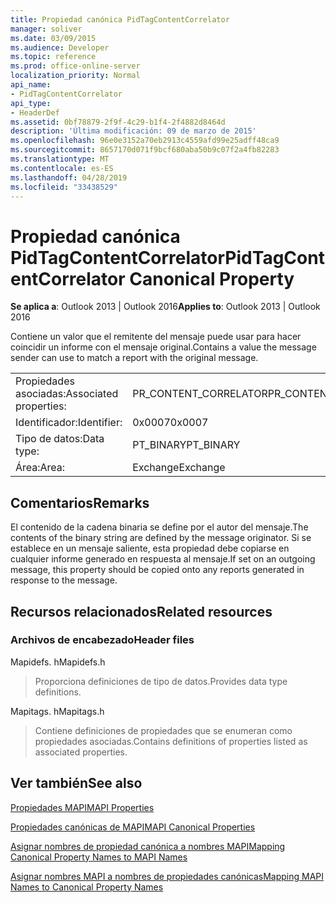 ```yaml
---
title: Propiedad canónica PidTagContentCorrelator
manager: soliver
ms.date: 03/09/2015
ms.audience: Developer
ms.topic: reference
ms.prod: office-online-server
localization_priority: Normal
api_name:
- PidTagContentCorrelator
api_type:
- HeaderDef
ms.assetid: 0bf78879-2f9f-4c29-b1f4-2f4882d8464d
description: 'Última modificación: 09 de marzo de 2015'
ms.openlocfilehash: 96e0e3152a70eb2913c4559afd99e25adff48ca9
ms.sourcegitcommit: 8657170d071f9bcf680aba50b9c07f2a4fb82283
ms.translationtype: MT
ms.contentlocale: es-ES
ms.lasthandoff: 04/28/2019
ms.locfileid: "33438529"
---
```

# <a name="pidtagcontentcorrelator-canonical-property"></a><span data-ttu-id="9f3fd-103">Propiedad canónica PidTagContentCorrelator</span><span class="sxs-lookup"><span data-stu-id="9f3fd-103">PidTagContentCorrelator Canonical Property</span></span>

  
  
<span data-ttu-id="9f3fd-104">**Se aplica a**: Outlook 2013 | Outlook 2016</span><span class="sxs-lookup"><span data-stu-id="9f3fd-104">**Applies to**: Outlook 2013 | Outlook 2016</span></span> 
  
<span data-ttu-id="9f3fd-105">Contiene un valor que el remitente del mensaje puede usar para hacer coincidir un informe con el mensaje original.</span><span class="sxs-lookup"><span data-stu-id="9f3fd-105">Contains a value the message sender can use to match a report with the original message.</span></span>
  
|||
|:-----|:-----|
|<span data-ttu-id="9f3fd-106">Propiedades asociadas:</span><span class="sxs-lookup"><span data-stu-id="9f3fd-106">Associated properties:</span></span>  <br/> |<span data-ttu-id="9f3fd-107">PR_CONTENT_CORRELATOR</span><span class="sxs-lookup"><span data-stu-id="9f3fd-107">PR_CONTENT_CORRELATOR</span></span>  <br/> |
|<span data-ttu-id="9f3fd-108">Identificador:</span><span class="sxs-lookup"><span data-stu-id="9f3fd-108">Identifier:</span></span>  <br/> |<span data-ttu-id="9f3fd-109">0x0007</span><span class="sxs-lookup"><span data-stu-id="9f3fd-109">0x0007</span></span>  <br/> |
|<span data-ttu-id="9f3fd-110">Tipo de datos:</span><span class="sxs-lookup"><span data-stu-id="9f3fd-110">Data type:</span></span>  <br/> |<span data-ttu-id="9f3fd-111">PT_BINARY</span><span class="sxs-lookup"><span data-stu-id="9f3fd-111">PT_BINARY</span></span>  <br/> |
|<span data-ttu-id="9f3fd-112">Área:</span><span class="sxs-lookup"><span data-stu-id="9f3fd-112">Area:</span></span>  <br/> |<span data-ttu-id="9f3fd-113">Exchange</span><span class="sxs-lookup"><span data-stu-id="9f3fd-113">Exchange</span></span>  <br/> |
   
## <a name="remarks"></a><span data-ttu-id="9f3fd-114">Comentarios</span><span class="sxs-lookup"><span data-stu-id="9f3fd-114">Remarks</span></span>

<span data-ttu-id="9f3fd-115">El contenido de la cadena binaria se define por el autor del mensaje.</span><span class="sxs-lookup"><span data-stu-id="9f3fd-115">The contents of the binary string are defined by the message originator.</span></span> <span data-ttu-id="9f3fd-116">Si se establece en un mensaje saliente, esta propiedad debe copiarse en cualquier informe generado en respuesta al mensaje.</span><span class="sxs-lookup"><span data-stu-id="9f3fd-116">If set on an outgoing message, this property should be copied onto any reports generated in response to the message.</span></span>
  
## <a name="related-resources"></a><span data-ttu-id="9f3fd-117">Recursos relacionados</span><span class="sxs-lookup"><span data-stu-id="9f3fd-117">Related resources</span></span>

### <a name="header-files"></a><span data-ttu-id="9f3fd-118">Archivos de encabezado</span><span class="sxs-lookup"><span data-stu-id="9f3fd-118">Header files</span></span>

<span data-ttu-id="9f3fd-119">Mapidefs. h</span><span class="sxs-lookup"><span data-stu-id="9f3fd-119">Mapidefs.h</span></span>
  
> <span data-ttu-id="9f3fd-120">Proporciona definiciones de tipo de datos.</span><span class="sxs-lookup"><span data-stu-id="9f3fd-120">Provides data type definitions.</span></span>
    
<span data-ttu-id="9f3fd-121">Mapitags. h</span><span class="sxs-lookup"><span data-stu-id="9f3fd-121">Mapitags.h</span></span>
  
> <span data-ttu-id="9f3fd-122">Contiene definiciones de propiedades que se enumeran como propiedades asociadas.</span><span class="sxs-lookup"><span data-stu-id="9f3fd-122">Contains definitions of properties listed as associated properties.</span></span>
    
## <a name="see-also"></a><span data-ttu-id="9f3fd-123">Ver también</span><span class="sxs-lookup"><span data-stu-id="9f3fd-123">See also</span></span>



[<span data-ttu-id="9f3fd-124">Propiedades MAPI</span><span class="sxs-lookup"><span data-stu-id="9f3fd-124">MAPI Properties</span></span>](mapi-properties.md)
  
[<span data-ttu-id="9f3fd-125">Propiedades canónicas de MAPI</span><span class="sxs-lookup"><span data-stu-id="9f3fd-125">MAPI Canonical Properties</span></span>](mapi-canonical-properties.md)
  
[<span data-ttu-id="9f3fd-126">Asignar nombres de propiedad canónica a nombres MAPI</span><span class="sxs-lookup"><span data-stu-id="9f3fd-126">Mapping Canonical Property Names to MAPI Names</span></span>](mapping-canonical-property-names-to-mapi-names.md)
  
[<span data-ttu-id="9f3fd-127">Asignar nombres MAPI a nombres de propiedades canónicas</span><span class="sxs-lookup"><span data-stu-id="9f3fd-127">Mapping MAPI Names to Canonical Property Names</span></span>](mapping-mapi-names-to-canonical-property-names.md)


